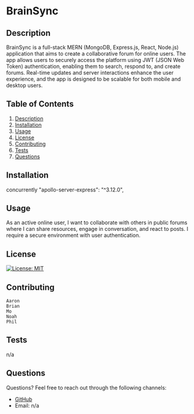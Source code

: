 
# BrainSync

## Description

BrainSync is a full-stack MERN (MongoDB, Express.js, React, Node.js) application that aims to create a collaborative forum for online users. The app allows users to securely access the platform using JWT (JSON Web Token) authentication, enabling them to search, respond to, and create forums. Real-time updates and server interactions enhance the user experience, and the app is designed to be scalable for both mobile and desktop users.

## Table of Contents

1. [Description](#description)
2. [Installation](#installation)
3. [Usage](#usage)
4. [License](#license)
5. [Contributing](#contributing)
6. [Tests](#tests)
7. [Questions](#questions)

## Installation

concurrently "apollo-server-express": "^3.12.0",

## Usage

As an active online user, I want to collaborate with others in public forums
where I can share resources, engage in conversation, and react to posts. I
require a secure environment with user authentication.

## License

[![License: MIT](https://img.shields.io/badge/License-MIT-yellow.svg)](https://opensource.org/licenses/MIT)

## Contributing

    Aaron
    Brian
    Mo
    Noah
    Phil

## Tests

n/a

## Questions

Questions? Feel free to reach out through the following channels:

- [GitHub](https://github.com/n/a)
- Email: n/a
